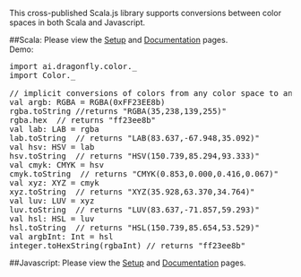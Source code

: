 This cross-published Scala.js library supports conversions between color spaces in both Scala and Javascript.

##Scala:
Please view the
<a href="https://github.com/dragonfly-ai/Color/wiki/Scala-Setup">Setup</a> and
<a href="http://dragonfly.ai/doc/color/2.12/0.1/ai/dragonfly/color/index.html">Documentation</a>
pages.<br />
Demo:<br />
<pre>
import ai.dragonfly.color._
import Color._

// implicit conversions of colors from any color space to any other color space.
val argb: RGBA = RGBA(0xFF23EE8b)
rgba.toString //returns "RGBA(35,238,139,255)"
rgba.hex  // returns "ff23ee8b"
val lab: LAB = rgba
lab.toString  // returns "LAB(83.637,-67.948,35.092)"
val hsv: HSV = lab
hsv.toString  // returns "HSV(150.739,85.294,93.333)"
val cmyk: CMYK = hsv
cmyk.toString  // returns "CMYK(0.853,0.000,0.416,0.067)"
val xyz: XYZ = cmyk
xyz.toString  // returns "XYZ(35.928,63.370,34.764)"
val luv: LUV = xyz
luv.toString  // returns "LUV(83.637,-71.857,59.293)"
val hsl: HSL = luv
hsl.toString  // returns "HSL(150.739,85.654,53.529)"
val argbInt: Int = hsl
integer.toHexString(rgbaInt) // returns "ff23ee8b"
</pre>

##Javascript:
Please view the
<a href="https://github.com/dragonfly-ai/Color/wiki/Javascript-Setup">Setup</a> and 
<a href="https://github.com/dragonfly-ai/Color/wiki/dragonfly.ai-Color-Javascript-Documentation">Documentation</a>
pages.<br />
